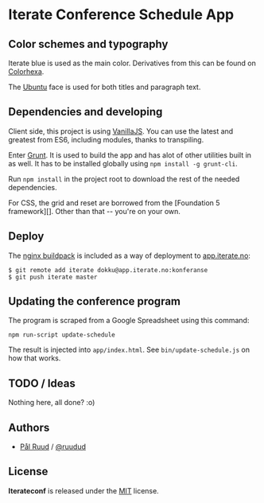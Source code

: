 # Iterate Conference Schedule App

## Color schemes and typography
Iterate blue is used as the main color. Derivatives from this can be found on
[Colorhexa][].

The [Ubuntu][] face is used for both titles and paragraph text.

[Colorhexa]: http://www.colorhexa.com/006fac
[Ubuntu]: http://www.google.com/fonts/specimen/Ubuntu


## Dependencies and developing
Client side, this project is using [VanillaJS][].
You can use the latest and greatest from ES6, including modules, thanks to
transpiling.

Enter [Grunt][]. It is used to build the app and has alot of other utilities
built in as well. It has to be installed globally using
`npm install -g grunt-cli`.

Run `npm install` in the project root to download the rest of the needed
dependencies.

For CSS, the grid and reset are borrowed from the [Foundation 5 framework][].
Other than that -- you're on your own.

[VanillaJS]: http://vanilla-js.com/
[Grunt]: http://gruntjs.com/
[Foundation framework]: http://foundation.zurb.com/


## Deploy
The [nginx buildpack][] is included as a way of deployment to
[app.iterate.no][]:

```shell
$ git remote add iterate dokku@app.iterate.no:konferanse
$ git push iterate master
```

[Nginx buildpack]: https://github.com/rhy-jot/buildpack-nginx
[app.iterate.no]: https://app.iterate.no/


## Updating the conference program
The program is scraped from a Google Spreadsheet using this command:

    npm run-script update-schedule

The result is injected into `app/index.html`.
See `bin/update-schedule.js` on how that works.


## TODO / Ideas
Nothing here, all done? :o)


## Authors
* [Pål Ruud](https://github.com/ruudud) / [@ruudud](https://twitter.com/ruudud)


## License
**Iterateconf** is released under the
[MIT](https://github.com/iterate/iterateconf/blob/master/LICENSE-MIT) license.
